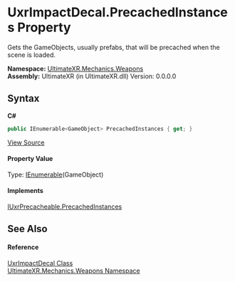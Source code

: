 # UxrImpactDecal.PrecachedInstances Property 
 

Gets the GameObjects, usually prefabs, that will be precached when the scene is loaded.

**Namespace:**&nbsp;<a href="N_UltimateXR_Mechanics_Weapons">UltimateXR.Mechanics.Weapons</a><br />**Assembly:**&nbsp;UltimateXR (in UltimateXR.dll) Version: 0.0.0.0

## Syntax

**C#**<br />
``` C#
public IEnumerable<GameObject> PrecachedInstances { get; }
```

<a href="UltimateXR/Scripts/Mechanics/Weapons/UxrImpactDecal.cs" rel="noopener noreferrer" title="View the source code">View Source</a><br />

#### Property Value
Type: <a href="https://docs.microsoft.com/dotnet/api/system.collections.generic.ienumerable-1" target="_blank" rel="noopener noreferrer">IEnumerable</a>(GameObject)

#### Implements
<a href="P_UltimateXR_Core_Caching_IUxrPrecacheable_PrecachedInstances">IUxrPrecacheable.PrecachedInstances</a><br />

## See Also


#### Reference
<a href="T_UltimateXR_Mechanics_Weapons_UxrImpactDecal">UxrImpactDecal Class</a><br /><a href="N_UltimateXR_Mechanics_Weapons">UltimateXR.Mechanics.Weapons Namespace</a><br />